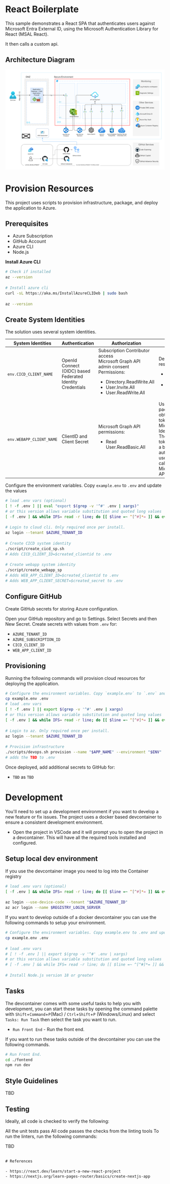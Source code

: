 # React Boilerplate

This sample demonstrates a React SPA that authenticates users against Microsoft Entra External ID, using the Microsoft Authentication Library for React (MSAL React).

It then calls a custom api.

## Architecture Diagram

![Architecture Overview](./docs/architecture_overview.png)

# Provision Resources

This project uses scripts to provision infrastructure, package, and deploy the application to Azure.

## Prerequisites

- Azure Subscription
- GitHub Account
- Azure CLI
- Node.js

**Install Azure CLI**

```bash
# Check if installed
az --version

# Install azure cli
curl -sL https://aka.ms/InstallAzureCLIDeb | sudo bash

az --version
```

## Create System Identities

The solution uses several system identities.

| System Identities        | Authentication                                             | Authorization                                                                                                                                                                  | Purpose                                                                                                                                                                                               |
| ------------------------ | ---------------------------------------------------------- | ------------------------------------------------------------------------------------------------------------------------------------------------------------------------------ | ----------------------------------------------------------------------------------------------------------------------------------------------------------------------------------------------------- |
| `env.CICD_CLIENT_NAME`   | OpenId Connect (OIDC) based Federated Identity Credentials | Subscription Contributor access<br>Microsoft Graph API admin consent Permissions: <ul><li>Directory.ReadWrite.All</li><li>User.Invite.All</li><li>User.ReadWrite.All</li></ul> | Deploy cloud resources: <ul><li>core infrastructure</li><li>web app</li></ul>                                                                                                                         |
| `env.WEBAPP_CLIENT_NAME` | ClientID and Client Secret                                 | Microsoft Graph API permissions: <ul><li>Read User.ReadBasic.All</li></ul>                                                                                                     | Uses the identity package to obtain an access token from the Microsoft Identity platform.<br>The access token is used as a bearer token to authenticate the user when calling the Microsoft Graph API |

Configure the environment variables. Copy `example.env` to `.env` and update the values

```bash
# load .env vars (optional)
[ ! -f .env ] || eval "export $(grep -v '^#' .env | xargs)"
# or this version allows variable substitution and quoted long values
[ -f .env ] && while IFS= read -r line; do [[ $line =~ ^[^#]*= ]] && eval "export $line"; done < .env

# Login to cloud cli. Only required once per install.
az login --tenant $AZURE_TENANT_ID

# Create CICD system identity
./script/create_cicd_sp.sh
# Adds CICD_CLIENT_ID=$created_clientid to .env

# Create webapp system identity
./script/create_webapp_sp
# Adds WEB_APP_CLIENT_ID=$created_clientid to .env
# Adds WEB_APP_CLIENT_SECRET=$created_secret to .env
```

## Configure GitHub

Create GitHub secrets for storing Azure configuration.

Open your GitHub repository and go to Settings.
Select Secrets and then New Secret.
Create secrets with values from `.env` for:

- `AZURE_TENANT_ID`
- `AZURE_SUBSCRIPTION_ID`
- `CICD_CLIENT_ID`
- `WEB_APP_CLIENT_ID`

## Provisioning

Running the following commands will provision cloud resources for deploying the application.

```bash
# Configure the environment variables. Copy `example.env` to `.env` and update the values
cp example.env .env
# load .env vars
[ ! -f .env ] || export $(grep -v '^#' .env | xargs)
# or this version allows variable substitution and quoted long values
[ -f .env ] && while IFS= read -r line; do [[ $line =~ ^[^#]*= ]] && eval "export $line"; done < .env

# Login to az. Only required once per install.
az login --tenant $AZURE_TENANT_ID

# Provision infrastructure
./scripts/devops.sh provision --name "$APP_NAME" --environment "$ENV"
# adds the TBD to .env

```

Once deployed, add additional secrets to GitHub for:

- `TBD` as `TBD`

# Development

You'll need to set up a development environment if you want to develop a new feature or fix issues. The project uses a docker based devcontainer to ensure a consistent development environment.

- Open the project in VSCode and it will prompt you to open the project in a devcontainer. This will have all the required tools installed and configured.

## Setup local dev environment

If you use the devcontainer image you need to log into the Container registry

```bash
# load .env vars (optional)
[ -f .env ] && while IFS= read -r line; do [[ $line =~ ^[^#]*= ]] && eval "export $line"; done < .env

az login --use-device-code --tenant "$AZURE_TENANT_ID"
az acr login --name $REGISTRY_LOGIN_SERVER
```

If you want to develop outside of a docker devcontainer you can use the following commands to setup your environment.

```bash
# Configure the environment variables. Copy example.env to .env and update the values
cp example.env .env

# load .env vars
# [ ! -f .env ] || export $(grep -v '^#' .env | xargs)
# or this version allows variable substitution and quoted long values
# [ -f .env ] && while IFS= read -r line; do [[ $line =~ ^[^#]*= ]] && eval "export $line"; done < .env

# Install Node.js version 18 or greater

```

## Tasks

The devcontainer comes with some useful tasks to help you with development, you can start these tasks by opening the command palette with `Shift`+`Command`+`P`(Mac) / `Ctrl`+`Shift`+`P` (Windows/Linux) and select `Tasks: Run Task` then select the task you want to run.

- `Run Front End` - Run the front end.

If you want to run these tasks outside of the devcontainer you can use the following commands.

```bash
# Run Front End.
cd ./fontend
npm run dev
```

## Style Guidelines

TBD

## Testing

Ideally, all code is checked to verify the following:

All the unit tests pass All code passes the checks from the linting tools To run the linters, run the following commands:

TBD

```

# References

- https://react.dev/learn/start-a-new-react-project
- https://nextjs.org/learn-pages-router/basics/create-nextjs-app
```

